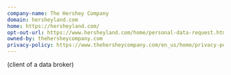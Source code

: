 ```yaml
---
company-name: The Hershey Company
domain: hersheyland.com
home: https://hersheyland.com/
opt-out-url: https://www.hersheyland.com/home/personal-data-request.html
owned-by: thehersheycompany.com
privacy-policy: https://www.thehersheycompany.com/en_us/home/privacy-policy.html
---
```


(client of a data broker)
